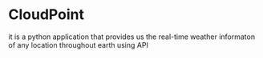 # CloudPoint
it is a python application that provides us the real-time weather informaton of any location throughout earth using API 
